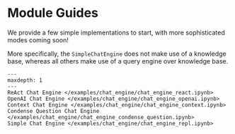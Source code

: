 # Module Guides

We provide a few simple implementations to start, with more sophisticated modes coming soon!

More specifically, the `SimpleChatEngine` does not make use of a knowledge base,
whereas all others make use of a query engine over knowledge base.

```{toctree}
---
maxdepth: 1
---
ReAct Chat Engine </examples/chat_engine/chat_engine_react.ipynb>
OpenAI Chat Engine </examples/chat_engine/chat_engine_openai.ipynb>
Context Chat Engine </examples/chat_engine/chat_engine_context.ipynb>
Condense Question Chat Engine </examples/chat_engine/chat_engine_condense_question.ipynb>
Simple Chat Engine </examples/chat_engine/chat_engine_repl.ipynb>
```
